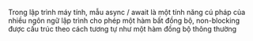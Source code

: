 Trong lập trình máy tính, mẫu async / await là một tính năng cú pháp của nhiều ngôn ngữ lập trình cho phép một hàm bất đồng bộ, non-blocking được cấu trúc theo cách tương tự như một hàm đồng bộ thông thường